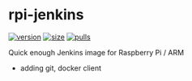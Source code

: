# rpi-jenkins

[![version](https://badgen.net/github/tag/antsman/rpi-jenkins?icon=github&label=latest%20version&color=green)](https://github.com/antsman/rpi-jenkins/releases)
[![size](https://badgen.net/docker/size/antsman/rpi-jenkins/latest/arm?icon=docker&label=image%20size)](https://hub.docker.com/r/antsman/rpi-jenkins/tags)
[![pulls](https://badgen.net/docker/pulls/antsman/rpi-jenkins?icon=docker&color=gray)](https://hub.docker.com/r/antsman/rpi-jenkins)

Quick enough Jenkins image for Raspberry Pi / ARM
- adding git, docker client
